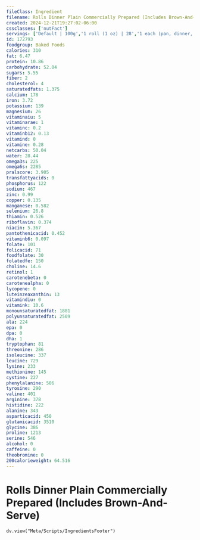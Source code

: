 ```yaml
---
fileClass: Ingredient
filename: Rolls Dinner Plain Commercially Prepared (Includes Brown-And-Serve)
created: 2024-12-21T19:27:02-06:00
cssclasses: ['nutFact']
servings: ['Default | 100g','1 roll (1 oz) | 28','1 each (pan, dinner, or small roll) (2 inch square, 2 inch high) | 25','1 roll (hamburger, frankfurter, onion roll, bun, large roll) | 43','1 roll (foot long frankfurter roll) | 86']
id: 172793
foodgroup: Baked Foods
calories: 310
fat: 6.47
protein: 10.86
carbohydrate: 52.04
sugars: 5.55
fiber: 2
cholesterol: 4
saturatedfats: 1.375
calcium: 178
iron: 3.72
potassium: 139
magnesium: 26
vitaminaiu: 5
vitaminarae: 1
vitaminc: 0.2
vitaminb12: 0.13
vitamind: 0
vitamine: 0.28
netcarbs: 50.04
water: 28.44
omega3s: 225
omega6s: 2285
pralscore: 3.905
transfattyacids: 0
phosphorus: 122
sodium: 467
zinc: 0.99
copper: 0.135
manganese: 0.582
selenium: 26.8
thiamin: 0.526
riboflavin: 0.374
niacin: 5.367
pantothenicacid: 0.452
vitaminb6: 0.097
folate: 101
folicacid: 71
foodfolate: 30
folatedfe: 150
choline: 14.6
retinol: 1
carotenebeta: 0
carotenealpha: 0
lycopene: 0
luteinzeaxanthin: 13
vitamindiu: 0
vitamink: 10.6
monounsaturatedfat: 1881
polyunsaturatedfat: 2509
ala: 224
epa: 0
dpa: 0
dha: 1
tryptophan: 81
threonine: 286
isoleucine: 337
leucine: 729
lysine: 233
methionine: 145
cystine: 227
phenylalanine: 506
tyrosine: 290
valine: 401
arginine: 378
histidine: 222
alanine: 343
asparticacid: 450
glutamicacid: 3510
glycine: 386
proline: 1213
serine: 546
alcohol: 0
caffeine: 0
theobromine: 0
200calorieweight: 64.516
---
```


# Rolls Dinner Plain Commercially Prepared (Includes Brown-And-Serve)

```dataviewjs
dv.view("Meta/Scripts/IngredientsFooter")
```